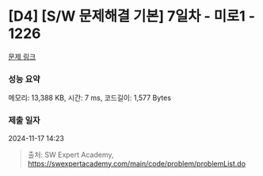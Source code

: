 # [D4] [S/W 문제해결 기본] 7일차 - 미로1 - 1226 

[문제 링크](https://swexpertacademy.com/main/code/problem/problemDetail.do?contestProbId=AV14vXUqAGMCFAYD) 

### 성능 요약

메모리: 13,388 KB, 시간: 7 ms, 코드길이: 1,577 Bytes

### 제출 일자

2024-11-17 14:23



> 출처: SW Expert Academy, https://swexpertacademy.com/main/code/problem/problemList.do